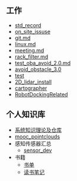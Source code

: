 ## 工作

* [std\_record](record/standard_record/std_record.md)
* [on\_site\_issuse](record/standard_record/on_site_issuse.md)
* [git.md](record/akb_Record/git.md)
* [linux.md](./record/akb_Record/linux.md)
* [meeting.md](record/standard_record/meeting.md)
* [rack\_filter.md](record/standard_record/rack_filter.md)
* [test\_oba\_avoid\_2.0.md](record/standard_record/test_oba_avoid_2.0.md)
*  [avoid_obstacle_3.0](record/standard_record/avoid_obstacle_3.0.md)
* [test](repository/test.md)
* [2D_lidar_install](record/standard_record/2D_lidar_install.md)
* [cartographer](record/akb_Record/cartographer.md)
* [RobotDockingRelated](record/standard_record/RobotDockingRelated_report.md)

## 个人知识库

* [系统知识理论及仓库](repository/github.md)
* [mooc\_pointclouds](repository/mooc_pointclouds.md)
* 感知传感器汇总
  * [sensor\_dev](repository/sensor_dev.md)
* 书籍
  * [书单](repository/book.md)
  * [读书笔记](repository/book_note.md)



